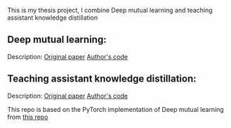 This is my thesis project, I combine Deep mutual learning and teaching assistant knowledge distillation
## Deep mutual learning:
Description:
[Original paper](https://arxiv.org/pdf/1706.00384.pdf)
[Author's code](https://github.com/YingZhangDUT/Deep-Mutual-Learning)

## Teaching assistant knowledge distillation:
Description:
[Original paper](https://arxiv.org/pdf/1902.03393.pdf)
[Author's code](https://github.com/imirzadeh/Teacher-Assistant-Knowledge-Distillation)

This repo is based on the PyTorch implementation of Deep mutual learning from [this repo](https://github.com/chxy95/Deep-Mutual-Learning)
